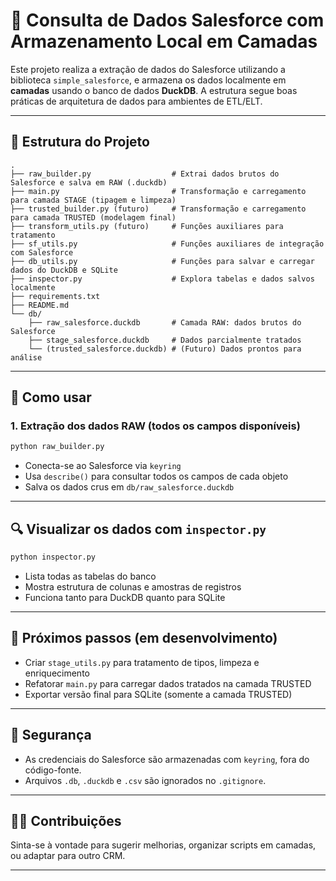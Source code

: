 # 🔄 Consulta de Dados Salesforce com Armazenamento Local em Camadas

Este projeto realiza a extração de dados do Salesforce utilizando a biblioteca `simple_salesforce`, e armazena os dados localmente em **camadas** usando o banco de dados **DuckDB**. A estrutura segue boas práticas de arquitetura de dados para ambientes de ETL/ELT.

---

## 📁 Estrutura do Projeto

```
.
├── raw_builder.py                  # Extrai dados brutos do Salesforce e salva em RAW (.duckdb)
├── main.py                         # Transformação e carregamento para camada STAGE (tipagem e limpeza)
├── trusted_builder.py (futuro)     # Transformação e carregamento para camada TRUSTED (modelagem final)
├── transform_utils.py (futuro)     # Funções auxiliares para tratamento
├── sf_utils.py                     # Funções auxiliares de integração com Salesforce
├── db_utils.py                     # Funções para salvar e carregar dados do DuckDB e SQLite
├── inspector.py                    # Explora tabelas e dados salvos localmente
├── requirements.txt
├── README.md
└── db/
    ├── raw_salesforce.duckdb       # Camada RAW: dados brutos do Salesforce
    ├── stage_salesforce.duckdb     # Dados parcialmente tratados
    └── (trusted_salesforce.duckdb) # (Futuro) Dados prontos para análise
```

---

## 🚀 Como usar

### 1. Extração dos dados RAW (todos os campos disponíveis)

```bash
python raw_builder.py
```

- Conecta-se ao Salesforce via `keyring`
- Usa `describe()` para consultar todos os campos de cada objeto
- Salva os dados crus em `db/raw_salesforce.duckdb`

---

## 🔍 Visualizar os dados com `inspector.py`

```bash
python inspector.py
```

- Lista todas as tabelas do banco
- Mostra estrutura de colunas e amostras de registros
- Funciona tanto para DuckDB quanto para SQLite

---

## 📌 Próximos passos (em desenvolvimento)

- Criar `stage_utils.py` para tratamento de tipos, limpeza e enriquecimento
- Refatorar `main.py` para carregar dados tratados na camada TRUSTED
- Exportar versão final para SQLite (somente a camada TRUSTED)

---

## 🔐 Segurança

- As credenciais do Salesforce são armazenadas com `keyring`, fora do código-fonte.
- Arquivos `.db`, `.duckdb` e `.csv` são ignorados no `.gitignore`.

---

## 🙋‍♂️ Contribuições

Sinta-se à vontade para sugerir melhorias, organizar scripts em camadas, ou adaptar para outro CRM.

---